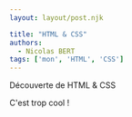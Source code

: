 ```yaml
---
layout: layout/post.njk

title: "HTML & CSS"
authors:
  - Nicolas BERT
tags: ['mon', 'HTML', 'CSS']
---
```


<!-- début résumé -->

Découverte de HTML & CSS

<!-- fin résumé -->

C'est trop cool !